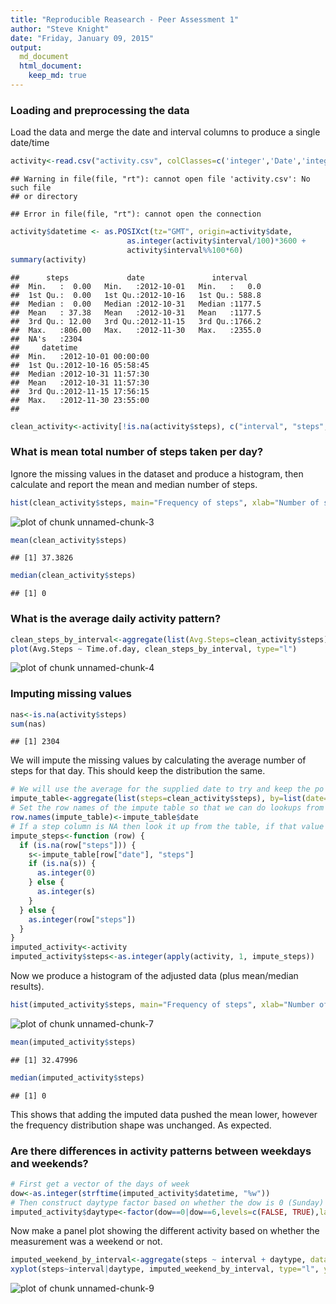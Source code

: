 ```yaml
---
title: "Reproducible Reasearch - Peer Assessment 1"
author: "Steve Knight"
date: "Friday, January 09, 2015"
output: 
  md_document
  html_document:
    keep_md: true
---
```




### Loading and preprocessing the data

Load the data and merge the date and interval columns to produce a single date/time

```r
activity<-read.csv("activity.csv", colClasses=c('integer','Date','integer'))
```

```
## Warning in file(file, "rt"): cannot open file 'activity.csv': No such file
## or directory
```

```
## Error in file(file, "rt"): cannot open the connection
```

```r
activity$datetime <- as.POSIXct(tz="GMT", origin=activity$date, 
                          as.integer(activity$interval/100)*3600 + 
                          activity$interval%%100*60)
summary(activity)
```

```
##      steps             date               interval     
##  Min.   :  0.00   Min.   :2012-10-01   Min.   :   0.0  
##  1st Qu.:  0.00   1st Qu.:2012-10-16   1st Qu.: 588.8  
##  Median :  0.00   Median :2012-10-31   Median :1177.5  
##  Mean   : 37.38   Mean   :2012-10-31   Mean   :1177.5  
##  3rd Qu.: 12.00   3rd Qu.:2012-11-15   3rd Qu.:1766.2  
##  Max.   :806.00   Max.   :2012-11-30   Max.   :2355.0  
##  NA's   :2304                                          
##     datetime                  
##  Min.   :2012-10-01 00:00:00  
##  1st Qu.:2012-10-16 05:58:45  
##  Median :2012-10-31 11:57:30  
##  Mean   :2012-10-31 11:57:30  
##  3rd Qu.:2012-11-15 17:56:15  
##  Max.   :2012-11-30 23:55:00  
## 
```

```r
clean_activity<-activity[!is.na(activity$steps), c("interval", "steps", "date")]
```

### What is mean total number of steps taken per day?

Ignore the missing values in the dataset and produce a histogram, then calculate and report the mean and median number of steps.



```r
hist(clean_activity$steps, main="Frequency of steps", xlab="Number of steps")
```

![plot of chunk unnamed-chunk-3](figure/unnamed-chunk-3-1.png) 

```r
mean(clean_activity$steps)
```

```
## [1] 37.3826
```

```r
median(clean_activity$steps)
```

```
## [1] 0
```


### What is the average daily activity pattern?


```r
clean_steps_by_interval<-aggregate(list(Avg.Steps=clean_activity$steps), by=list(Time.of.day=clean_activity$interval), FUN=mean)
plot(Avg.Steps ~ Time.of.day, clean_steps_by_interval, type="l")
```

![plot of chunk unnamed-chunk-4](figure/unnamed-chunk-4-1.png) 


### Imputing missing values


```r
nas<-is.na(activity$steps)
sum(nas)
```

```
## [1] 2304
```

We will impute the missing values by calculating the average number of steps for that day.   This should keep the distribution the same.


```r
# We will use the average for the supplied date to try and keep the po
impute_table<-aggregate(list(steps=clean_activity$steps), by=list(date=clean_activity$date), FUN=mean)
# Set the row names of the impute table so that we can do lookups from it
row.names(impute_table)<-impute_table$date
# If a step column is NA then look it up from the table, if that value is NA then zero
impute_steps<-function (row) {
  if (is.na(row["steps"])) {
    s<-impute_table[row["date"], "steps"]
    if (is.na(s)) {
      as.integer(0)
    } else {
      as.integer(s)
    }
  } else {
    as.integer(row["steps"])
  }
}
imputed_activity<-activity
imputed_activity$steps<-as.integer(apply(activity, 1, impute_steps))
```

Now we produce a histogram of the adjusted data (plus mean/median results).


```r
hist(imputed_activity$steps, main="Frequency of steps", xlab="Number of steps")
```

![plot of chunk unnamed-chunk-7](figure/unnamed-chunk-7-1.png) 

```r
mean(imputed_activity$steps)
```

```
## [1] 32.47996
```

```r
median(imputed_activity$steps)
```

```
## [1] 0
```

This shows that adding the imputed data pushed the mean lower, however the frequency distribution shape was unchanged.   As expected.

### Are there differences in activity patterns between weekdays and weekends?

```r
# First get a vector of the days of week
dow<-as.integer(strftime(imputed_activity$datetime, "%w"))
# Then construct daytype factor based on whether the dow is 0 (Sunday) or 6 (Saturday)
imputed_activity$daytype<-factor(dow==0|dow==6,levels=c(FALSE, TRUE),labels=c("weekday", "weekend"))
```

Now make a panel plot showing the different activity based on whether the measurement was a weekend or not.



```r
imputed_weekend_by_interval<-aggregate(steps ~ interval + daytype, data= imputed_activity[, c("steps", "daytype", "interval")], FUN=mean)
xyplot(steps~interval|daytype, imputed_weekend_by_interval, type="l", ylab="Number of steps", xlab="Interval", layout=c(1, 2))
```

![plot of chunk unnamed-chunk-9](figure/unnamed-chunk-9-1.png) 
